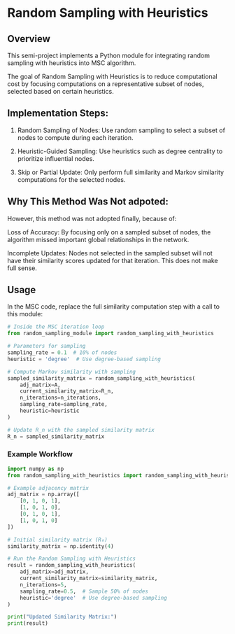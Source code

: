 
# Random Sampling with Heuristics

## Overview
This semi-project implements a Python module for integrating random sampling with heuristics into MSC algorithm.

The goal of Random Sampling with Heuristics is to reduce computational cost by focusing computations on a representative subset of nodes, selected based on certain heuristics.

## Implementation Steps:
1. Random Sampling of Nodes: Use random sampling to select a subset of nodes to compute during each iteration.

2. Heuristic-Guided Sampling: Use heuristics such as degree centrality to prioritize influential nodes.

3. Skip or Partial Update: Only perform full similarity and Markov similarity computations for the selected nodes.

## Why This Method Was Not adpoted:
However, this method was not adopted finally, because of:

Loss of Accuracy: By focusing only on a sampled subset of nodes, the algorithm missed important global relationships in the network.

Incomplete Updates: Nodes not selected in the sampled subset will not have their similarity scores updated for that iteration. This does not make full sense.


## Usage

In the MSC code, replace the full similarity computation step with a call to this module:

```python
# Inside the MSC iteration loop
from random_sampling_module import random_sampling_with_heuristics

# Parameters for sampling
sampling_rate = 0.1  # 10% of nodes
heuristic = 'degree'  # Use degree-based sampling

# Compute Markov similarity with sampling
sampled_similarity_matrix = random_sampling_with_heuristics(
    adj_matrix=A,
    current_similarity_matrix=R_n,
    n_iterations=n_iterations,
    sampling_rate=sampling_rate,
    heuristic=heuristic
)

# Update R_n with the sampled similarity matrix
R_n = sampled_similarity_matrix
```


### Example Workflow
```python
import numpy as np
from random_sampling_with_heuristics import random_sampling_with_heuristics

# Example adjacency matrix
adj_matrix = np.array([
    [0, 1, 0, 1],
    [1, 0, 1, 0],
    [0, 1, 0, 1],
    [1, 0, 1, 0]
])

# Initial similarity matrix (R₀)
similarity_matrix = np.identity(4)

# Run the Random Sampling with Heuristics
result = random_sampling_with_heuristics(
    adj_matrix=adj_matrix,
    current_similarity_matrix=similarity_matrix,
    n_iterations=5,
    sampling_rate=0.5,  # Sample 50% of nodes
    heuristic='degree'  # Use degree-based sampling
)

print("Updated Similarity Matrix:")
print(result)
```
